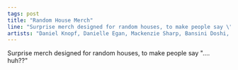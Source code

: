```yaml
---
tags: post
title: "Random House Merch"
line: "Surprise merch designed for random houses, to make people say \".... huh??\""
artists: "Daniel Knopf, Danielle Egan, Mackenzie Sharp, Bansini Doshi, Kay Bromley"
---
```


Surprise merch designed for random houses, to make people say ".... huh??"